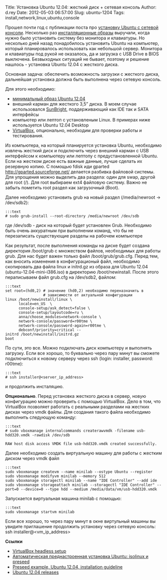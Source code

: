 Title: Установка Ubuntu 12.04: жесткий диск + сетевая консоль
Author: d.rey
Date: 2012-05-03 06:57:00
Slug: ubuntu-1204
Tags: install,network,linux,ubuntu,console

Прошел почти год с публикации поста про [установку Ubuntu с сетевой консоли](http://devel.ownport.net/2011/05/ubuntu-1104.html). Несколько раз [инсталляционные образы](http://code.google.com/p/sources-ownport/downloads/list) выручали, когда нужно было установить систему без монитора и клавиатуры. Но несколько дней назад понадобилось установить Ubuntu на компьютер, который планировалось использовать как небольшой сервер. Монитора и клавиатуры под рукой не оказалось, да и загрузка с USB Drive в BIOS выключена. Безвыходных ситуаций не бывает, поэтому и решение нашлось - установка Ubuntu 12.04 с жесткого диска.

Основная задача: обеспечить возможность загрузки с жесткого диска, дальнейшая установка должна быть выполнена через сетевую консоль.

Для этого необходимо:

- [минимальный образ Ubuntu 12.04](https://help.ubuntu.com/community/Installation/MinimalCD) 
- внешний карман для жесткого 3,5” диска. В моем случае использовался [SunBright](http://www.welland.com.tw/html/enclosure/700.html), поддерживающий как IDE так и SATA интерфейсы
- компьютер или лептоп с установленым Linux. В примерах ниже используется Ubuntu 12.04 Desktop
- [VirtualBox](https://www.virtualbox.org/), опционально, необходим для проверки работы и тестирования.

Из компьютера, на который планируется установка Ubuntu, необходимо извлечь жесткий диск и подключить через внешний карман c USB интерфейсом к компьютеру или лептопу с предустановленной Ubuntu. Если на жестком диске есть важные данные, лучше сделать их резервную копию. С помощью fdisk иди gparted http://gparted.sourceforge.net/ делается разбивка файловой системы. Для упрощения можно выделить два раздела: один для swap, другой для root (/). Для root выбираем ext4 файловую систему. Важно не забыть пометить root раздел как загрузочный (Boot).

Далее необходимо установить grub на новый раздел (/media/newroot -> /dev/sdb2): 

    :::text
    # sudo grub-install --root-directory /media/newroot /dev/sdb

где /dev/sdb - диск на который будет установлен Grub. Необходимо быть очень аккуратным при выполнении команд, что бы не перезаписать существующие разделы на рабочем компьютере

Как результат, после выполнения команды на диске будет создана директория /boot/grub с множеством файлов, необходимых для работы grub. Для нас будет важен только файл /boot/grub/grub.cfg. Перед тем, как вносить изменения в конфигурационый файл, необходимо скопировать два файла linux и initrd.gz из образа для Ubuntu 12.04 (ubuntu-12.04-mini-i386.iso) в директорию /boot/newinstall. После этого пераписываем файл grub.cfg на /dev/sdb2, файлом: 

    :::text
    set root=(hd0,2) # значение (hd0,2) необходимо переназначить в 
                     # зависимости от актуальной конфигурации 
    linux /boot/newinstall/linux \
          locale=en_US  \
          console-setup/ask_detect=false \
          console-setup/layoutcode=ru \
          anna/choose_modules=network-console \
          network-console/password=r00tme \
          network-console/password-again=r00tme \
          debconf/priority=critical --
    initrd /boot/newinstall/initrd.gz
    boot 
    
По сути, это все. Можно подключать диск компьютеру и выполнять загрузку. Если все хорошо, то буквально через пару минут вы сможете подключиться к новому серверу через ssh (login: installer, password: r00tme): 

    :::text
    # ssh installer@<server_ip_address> 
    
и продолжить инсталяцию. 

**Опционально**. Перед установка жесткого диска в сервер, новую конфигурацию можно проверить с помощью VirtualBox. Дело в том, что VirtualBox позволяет работать с реальными разделами на жестких дисках через vmdk файлы. Для создания такого файла необходимо выполнить следующую команду: 

    :::text
    # sudo vboxmanage internalcommands createrawvmdk -filename usb-hdd320.vmdk -rawdisk /dev/sdb 
    
    RAW host disk access VMDK file usb-hdd320.vmdk created successfully. 
    
Далее необходимо создать виртуальную машину для работы с жестким диском через vmdk файл 
    
    :::text
    sudo vboxmanage createvm --name minilab --ostype Ubuntu --register
    sudo vboxmanage modifyvm minilab --memory 512
    sudo vboxmanage storagectl minilab --name "IDE Controller" --add ide
    sudo vboxmanage storageattach minilab --storagectl "IDE Controller" --port=0 --device=0 --type hdd --medium /media/data/vm/usb-hdd320.vmdk 
    
Запускается виртуальная машина minilab с помощью: 
    
    :::text
    sudo vboxmanage startvm minilab
    
Если все хорошо, то через пару минут в окне виртульный машины вы увидите приглашение продолжить установку через сетевую консоль: ssh installer@<vm_ip_address>

**Ссылки**

- [VirtualBox headless setup](http://www.bloof.de/virtualBox_headless)
- [Автоматическая преднастроенная установка Ubuntu: isolinux и preseed](http://habrahabr.ru/post/104029/)
- [Preseed example, Ubuntu 12.04, installation guideline](https://help.ubuntu.com/12.04/installation-guide/example-preseed.txt)
- [Ubuntu 12.04 releases](http://releases.ubuntu.com/12.04/)

